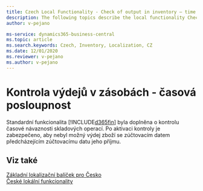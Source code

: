 ```yaml
---
title: Czech Local Functionality - Check of output in inventory – time sequence
description: The following topics describe the local functionality Check of output in inventory – time sequence in the Czech version of Business Central.
author: v-pejano

ms-service: dynamics365-business-central
ms.topic: article
ms.search.keywords: Czech, Inventory, Localization, CZ
ms.date: 12/01/2020
ms.reviewer: v-pejano
ms.author: v-pejano
---
```


# Kontrola výdejů v zásobách - časová posloupnost

Standardní funkcionalita [!INCLUDE[d365fin](../../includes/d365fin_md.md)] byla doplněna o kontrolu časové návaznosti skladových operací. Po aktivaci kontroly je zabezpečeno, aby nebyl možný výdej zboží se zúčtovacím datem předcházejícím zúčtovacímu datu jeho příjmu.

## Viz také

[Základní lokalizační balíček pro Česko](ui-extensions-core-localization-pack-cz.md)  
[České lokální funkcionality](czech-local-functionality.md)  
